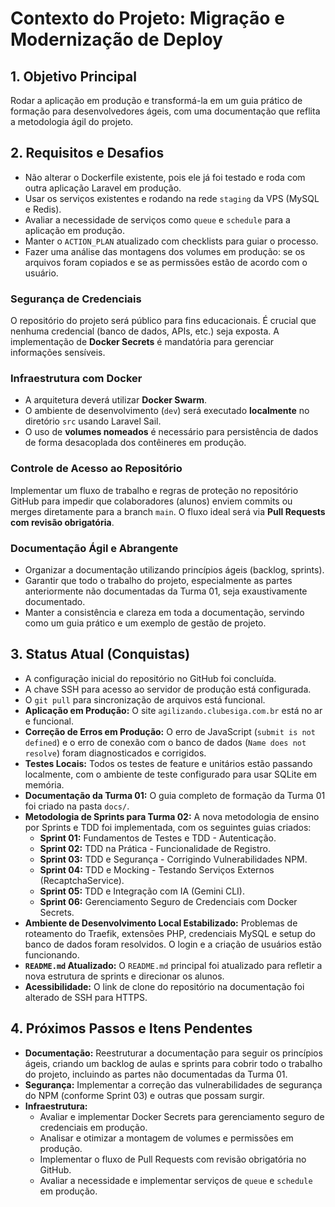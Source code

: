 # Contexto do Projeto: Migração e Modernização de Deploy

## 1. Objetivo Principal
Rodar a aplicação em produção e transformá-la em um guia prático de formação para desenvolvedores ágeis, com uma documentação que reflita a metodologia ágil do projeto.

## 2. Requisitos e Desafios
- Não alterar o Dockerfile existente, pois ele já foi testado e roda com outra aplicação Laravel em produção.
- Usar os serviços existentes e rodando na rede `staging` da VPS (MySQL e Redis).
- Avaliar a necessidade de serviços como `queue` e `schedule` para a aplicação em produção.
- Manter o `ACTION_PLAN` atualizado com checklists para guiar o processo.
- Fazer uma análise das montagens dos volumes em produção: se os arquivos foram copiados e se as permissões estão de acordo com o usuário.

### Segurança de Credenciais
O repositório do projeto será público para fins educacionais. É crucial que nenhuma credencial (banco de dados, APIs, etc.) seja exposta. A implementação de **Docker Secrets** é mandatória para gerenciar informações sensíveis.

### Infraestrutura com Docker
- A arquitetura deverá utilizar **Docker Swarm**.
- O ambiente de desenvolvimento (`dev`) será executado **localmente** no diretório `src` usando Laravel Sail.
- O uso de **volumes nomeados** é necessário para persistência de dados de forma desacoplada dos contêineres em produção.

### Controle de Acesso ao Repositório
Implementar um fluxo de trabalho e regras de proteção no repositório GitHub para impedir que colaboradores (alunos) enviem commits ou merges diretamente para a branch `main`. O fluxo ideal será via **Pull Requests com revisão obrigatória**.

### Documentação Ágil e Abrangente
- Organizar a documentação utilizando princípios ágeis (backlog, sprints).
- Garantir que todo o trabalho do projeto, especialmente as partes anteriormente não documentadas da Turma 01, seja exaustivamente documentado.
- Manter a consistência e clareza em toda a documentação, servindo como um guia prático e um exemplo de gestão de projeto.

## 3. Status Atual (Conquistas)
- A configuração inicial do repositório no GitHub foi concluída.
- A chave SSH para acesso ao servidor de produção está configurada.
- O `git pull` para sincronização de arquivos está funcional.
- **Aplicação em Produção:** O site `agilizando.clubesiga.com.br` está no ar e funcional.
- **Correção de Erros em Produção:** O erro de JavaScript (`submit is not defined`) e o erro de conexão com o banco de dados (`Name does not resolve`) foram diagnosticados e corrigidos.
- **Testes Locais:** Todos os testes de feature e unitários estão passando localmente, com o ambiente de teste configurado para usar SQLite em memória.
- **Documentação da Turma 01:** O guia completo de formação da Turma 01 foi criado na pasta `docs/`.
- **Metodologia de Sprints para Turma 02:** A nova metodologia de ensino por Sprints e TDD foi implementada, com os seguintes guias criados:
    - **Sprint 01:** Fundamentos de Testes e TDD - Autenticação.
    - **Sprint 02:** TDD na Prática - Funcionalidade de Registro.
    - **Sprint 03:** TDD e Segurança - Corrigindo Vulnerabilidades NPM.
    - **Sprint 04:** TDD e Mocking - Testando Serviços Externos (RecaptchaService).
    - **Sprint 05:** TDD e Integração com IA (Gemini CLI).
    - **Sprint 06:** Gerenciamento Seguro de Credenciais com Docker Secrets.
- **Ambiente de Desenvolvimento Local Estabilizado:** Problemas de roteamento do Traefik, extensões PHP, credenciais MySQL e setup do banco de dados foram resolvidos. O login e a criação de usuários estão funcionando.
- **`README.md` Atualizado:** O `README.md` principal foi atualizado para refletir a nova estrutura de sprints e direcionar os alunos.
- **Acessibilidade:** O link de clone do repositório na documentação foi alterado de SSH para HTTPS.

## 4. Próximos Passos e Itens Pendentes
- **Documentação:** Reestruturar a documentação para seguir os princípios ágeis, criando um backlog de aulas e sprints para cobrir todo o trabalho do projeto, incluindo as partes não documentadas da Turma 01.
- **Segurança:** Implementar a correção das vulnerabilidades de segurança do NPM (conforme Sprint 03) e outras que possam surgir.
- **Infraestrutura:**
    - Avaliar e implementar Docker Secrets para gerenciamento seguro de credenciais em produção.
    - Analisar e otimizar a montagem de volumes e permissões em produção.
    - Implementar o fluxo de Pull Requests com revisão obrigatória no GitHub.
    - Avaliar a necessidade e implementar serviços de `queue` e `schedule` em produção.